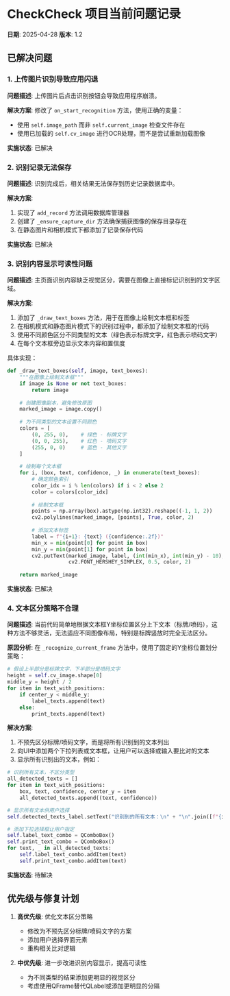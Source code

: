 # CheckCheck 项目当前问题记录

**日期**: 2025-04-28
**版本**: 1.2

## 已解决问题

### 1. 上传图片识别导致应用闪退 

**问题描述**: 
上传图片后点击识别按钮会导致应用程序崩溃。

**解决方案**:
修改了 `on_start_recognition` 方法，使用正确的变量：
- 使用 `self.image_path` 而非 `self.current_image` 检查文件存在
- 使用已加载的 `self.cv_image` 进行OCR处理，而不是尝试重新加载图像

**实施状态**: 已解决

### 2. 识别记录无法保存 

**问题描述**:
识别完成后，相关结果无法保存到历史记录数据库中。

**解决方案**:
1. 实现了 `add_record` 方法调用数据库管理器
2. 创建了 `_ensure_capture_dir` 方法确保捕获图像的保存目录存在
3. 在静态图片和相机模式下都添加了记录保存代码

**实施状态**: 已解决

### 3. 识别内容显示可读性问题 

**问题描述**:
主页面识别内容缺乏视觉区分，需要在图像上直接标记识别到的文字区域。

**解决方案**:
1. 添加了 `_draw_text_boxes` 方法，用于在图像上绘制文本框和标签
2. 在相机模式和静态图片模式下的识别过程中，都添加了绘制文本框的代码
3. 使用不同颜色区分不同类型的文本（绿色表示标牌文字，红色表示喷码文字）
4. 在每个文本框旁边显示文本内容和置信度

具体实现：
```python
def _draw_text_boxes(self, image, text_boxes):
    """在图像上绘制文本框"""
    if image is None or not text_boxes:
        return image
        
    # 创建图像副本，避免修改原图
    marked_image = image.copy()
    
    # 为不同类型的文本设置不同颜色
    colors = [
        (0, 255, 0),    # 绿色 - 标牌文字
        (0, 0, 255),    # 红色 - 喷码文字
        (255, 0, 0)     # 蓝色 - 其他文字
    ]
    
    # 绘制每个文本框
    for i, (box, text, confidence, _) in enumerate(text_boxes):
        # 确定颜色索引
        color_idx = i % len(colors) if i < 2 else 2
        color = colors[color_idx]
        
        # 绘制文本框
        points = np.array(box).astype(np.int32).reshape((-1, 1, 2))
        cv2.polylines(marked_image, [points], True, color, 2)
        
        # 添加文本标签
        label = f"{i+1}: {text} ({confidence:.2f})"
        min_x = min(point[0] for point in box)
        min_y = min(point[1] for point in box)
        cv2.putText(marked_image, label, (int(min_x), int(min_y) - 10),
                    cv2.FONT_HERSHEY_SIMPLEX, 0.5, color, 2)
    
    return marked_image
```

**实施状态**: 已解决

### 4. 文本区分策略不合理

**问题描述**: 
当前代码简单地根据文本框Y坐标位置区分上下文本（标牌/喷码），这种方法不够灵活，无法适应不同图像布局，特别是标牌竖放时完全无法区分。

**原因分析**:
在 `_recognize_current_frame` 方法中，使用了固定的Y坐标位置划分策略：
```python
# 假设上半部分是标牌文字，下半部分是喷码文字
height = self.cv_image.shape[0]
middle_y = height / 2
for item in text_with_positions:
    if center_y < middle_y:
        label_texts.append(text)
    else:
        print_texts.append(text)
```

**解决方案**:
1. 不预先区分标牌/喷码文字，而是将所有识别到的文本列出
2. 向UI中添加两个下拉列表或文本框，让用户可以选择或输入要比对的文本
3. 显示所有识别出的文本，例如：
```python
# 识别所有文本，不区分类型
all_detected_texts = []
for item in text_with_positions:
    box, text, confidence, center_y = item
    all_detected_texts.append((text, confidence))

# 显示所有文本供用户选择
self.detected_texts_label.setText("识别到的所有文本：\n" + "\n".join([f"{i+1}. {text} (置信度: {conf:.2f})" for i, (text, conf) in enumerate(all_detected_texts)]))

# 添加下拉选择框让用户指定
self.label_text_combo = QComboBox()
self.print_text_combo = QComboBox()
for text, _ in all_detected_texts:
    self.label_text_combo.addItem(text)
    self.print_text_combo.addItem(text)
```

**实施状态**: 待解决

## 优先级与修复计划

1. **高优先级**: 优化文本区分策略
   - 修改为不预先区分标牌/喷码文字的方案
   - 添加用户选择界面元素
   - 重构相关比对逻辑

2. **中优先级**: 进一步改进识别内容显示，提高可读性
   - 为不同类型的结果添加更明显的视觉区分
   - 考虑使用QFrame替代QLabel或添加更明显的分隔
